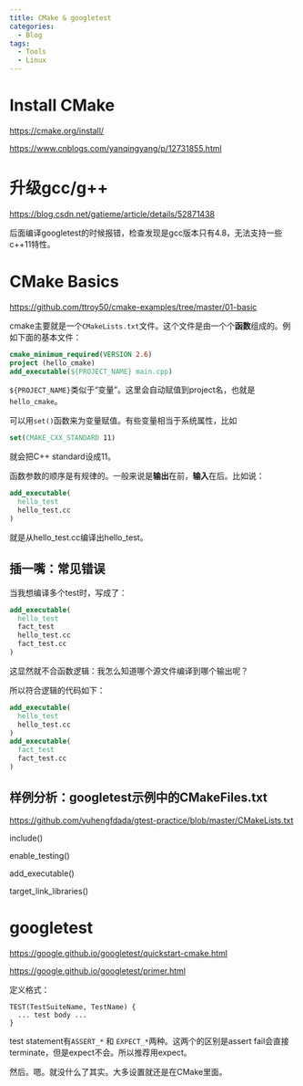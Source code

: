 ```yaml
---
title: CMake & googletest
categories:
  - Blog
tags:
  - Tools
  - Linux
---
```


# Install CMake

https://cmake.org/install/

https://www.cnblogs.com/yanqingyang/p/12731855.html

# 升级gcc/g++

https://blog.csdn.net/gatieme/article/details/52871438

后面编译googletest的时候报错，检查发现是gcc版本只有4.8，无法支持一些c++11特性。

# CMake Basics

https://github.com/ttroy50/cmake-examples/tree/master/01-basic

cmake主要就是一个`CMakeLists.txt`文件。这个文件是由一个个**函数**组成的。例如下面的基本文件：

```cmake
cmake_minimum_required(VERSION 2.6)
project (hello_cmake)
add_executable(${PROJECT_NAME} main.cpp)
```

`${PROJECT_NAME}`类似于“变量”。这里会自动赋值到project名，也就是`hello_cmake`。



可以用`set()`函数来为变量赋值。有些变量相当于系统属性，比如

```cmake
set(CMAKE_CXX_STANDARD 11)
```

就会把C++ standard设成11。



函数参数的顺序是有规律的。一般来说是**输出**在前，**输入**在后。比如说：

```cmake
add_executable(
  hello_test
  hello_test.cc
)
```

就是从hello_test.cc编译出hello_test。

## 插一嘴：常见错误

当我想编译多个test时，写成了：

```cmake
add_executable(
  hello_test
  fact_test
  hello_test.cc
  fact_test.cc
)
```

这显然就不合函数逻辑：我怎么知道哪个源文件编译到哪个输出呢？

所以符合逻辑的代码如下：

```cmake
add_executable(
  hello_test
  hello_test.cc
)
add_executable(
  fact_test
  fact_test.cc
)
```

## 样例分析：googletest示例中的CMakeFiles.txt

https://github.com/yuhengfdada/gtest-practice/blob/master/CMakeLists.txt

include()

enable_testing()

add_executable()

target_link_libraries()

# googletest

https://google.github.io/googletest/quickstart-cmake.html

https://google.github.io/googletest/primer.html

定义格式：

```
TEST(TestSuiteName, TestName) {
  ... test body ...
}
```

test statement有`ASSERT_*` 和 `EXPECT_*`两种。这两个的区别是assert fail会直接terminate，但是expect不会。所以推荐用expect。

然后。嗯。就没什么了其实。大多设置就还是在CMake里面。
